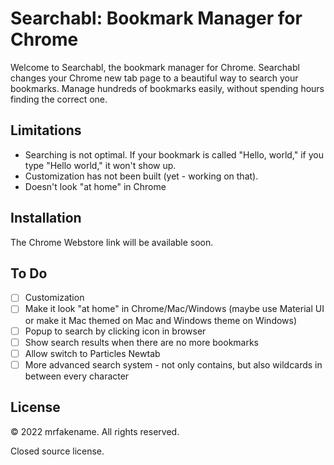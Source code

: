 # Searchabl: Bookmark Manager for Chrome

Welcome to Searchabl, the bookmark manager for Chrome. Searchabl changes your Chrome new tab page to a beautiful way to search your bookmarks.
Manage hundreds of bookmarks easily, without spending hours finding the correct one.

## Limitations

* Searching is not optimal. If your bookmark is called "Hello, world," if you type "Hello world," it won't show up.
* Customization has not been built (yet - working on that).
* Doesn't look "at home" in Chrome

## Installation

The Chrome Webstore link will be available soon.

## To Do

- [ ] Customization
- [ ] Make it look "at home" in Chrome/Mac/Windows (maybe use Material UI or make it Mac themed on Mac and Windows theme on Windows)
- [ ] Popup to search by clicking icon in browser
- [ ] Show search results when there are no more bookmarks
- [ ] Allow switch to Particles Newtab
- [ ] More advanced search system - not only contains, but also wildcards in between every character

## License

&copy; 2022 mrfakename. All rights reserved.

Closed source license.
